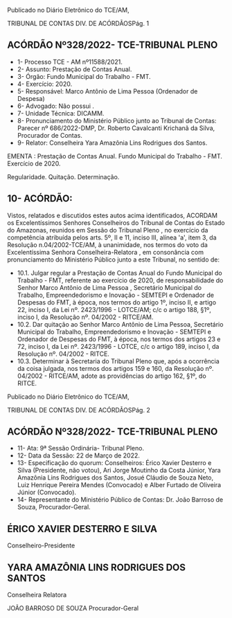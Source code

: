 Publicado  no  Diário  Eletrônico do TCE/AM,

TRIBUNAL DE CONTAS DIV. DE ACÓRDÃOSPág. 1

## ACÓRDÃO Nº328/2022- TCE-TRIBUNAL PLENO

- 1- Processo TCE - AM nº11588/2021.
- 2- Assunto: Prestação de Contas Anual.
- 3- Órgão: Fundo Municipal do Trabalho - FMT.
- 4- Exercício: 2020.
- 5- Responsável: Marco Antônio de Lima Pessoa (Ordenador de Despesa)
- 6- Advogado: Não possui .
- 7- Unidade Técnica: DICAMM.
- 8- Pronunciamento  do  Ministério  Público  junto  ao  Tribunal  de  Contas: Parecer  nº 686/2022-DMP, Dr. Roberto Cavalcanti Krichanã da Silva, Procurador de Contas.
- 9- Relator: Conselheira Yara Amazônia Lins Rodrigues dos Santos.

EMENTA : Prestação de Contas Anual. Fundo Municipal do Trabalho - FMT. Exercício de 2020.

Regularidade. Quitação. Determinação.

## 10-  ACÓRDÃO:

Vistos, relatados e discutidos estes autos acima identificados, ACORDAM os Excelentíssimos Senhores Conselheiros do Tribunal de Contas do Estado do Amazonas, reunidos em Sessão do Tribunal Pleno , no exercício da competência atribuída pelos arts. 5º, II e 11, inciso III, alínea 'a', item 3, da Resolução n.04/2002-TCE/AM, à unanimidade, nos termos do voto da Excelentíssima Senhora Conselheira-Relatora ,  em consonância com pronunciamento do Ministério Público junto a este Tribunal, no sentido de:

- 10.1. Julgar  regular a  Prestação  de  Contas  Anual  do  Fundo  Municipal  do Trabalho - FMT, referente ao exercício de 2020, de responsabilidade do Senhor Marco  Antônio de Lima Pessoa , Secretário Municipal do Trabalho,  Empreendedorismo  e  Inovação  -  SEMTEPI  e  Ordenador  de Despesas do FMT, à época, nos termos do artigo 1º, inciso II, e artigo 22, inciso I, da Lei nº. 2423/1996 - LOTCE/AM; c/c o artigo 188, §1º, inciso I, da Resolução nº. 04/2002 - RITCE/AM.
- 10.2. Dar  quitação ao  Senhor Marco  Antônio  de  Lima  Pessoa, Secretário Municipal  do  Trabalho,  Empreendedorismo  e  Inovação  -  SEMTEPI  e Ordenador de Despesas do FMT, à época, nos termos dos artigos 23 e 72, inciso I, da Lei nº. 2423/1996 - LOTCE, c/c o artigo 189, inciso I, da Resolução nº. 04/2002 - RITCE.
- 10.3. Determinar à  Secretaria  do  Tribunal  Pleno  que,  após  a  ocorrência  da coisa  julgada,  nos  termos  dos  artigos  159  e  160,  da  Resolução  nº. 04/2002  -  RITCE/AM,    adote  as  providências  do  artigo  162, §1º, do RITCE.

Publicado  no  Diário  Eletrônico do TCE/AM,

TRIBUNAL DE CONTAS DIV. DE ACÓRDÃOSPág. 2

## ACÓRDÃO Nº328/2022- TCE-TRIBUNAL PLENO

- 11-  Ata: 9ª Sessão Ordinária- Tribunal Pleno.
- 12-  Data da Sessão: 22 de Março de 2022.
- 13-  Especificação do quorum: Conselheiros: Érico Xavier Desterro e Silva (Presidente, não votou), Ari Jorge Moutinho da Costa Júnior, Yara Amazônia Lins Rodrigues dos Santos, Josué Cláudio de Souza Neto, Luiz Henrique Pereira Mendes (Convocado) e Alber Furtado de Oliveira Júnior (Convocado).
- 14-  Representante  do  Ministério  Público  de  Contas: Dr.  João  Barroso  de  Souza, Procurador-Geral.

## ÉRICO XAVIER DESTERRO E SILVA

Conselheiro-Presidente

## YARA AMAZÔNIA LINS RODRIGUES DOS SANTOS

Conselheira Relatora

JOÃO BARROSO DE SOUZA Procurador-Geral